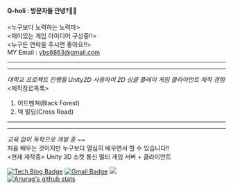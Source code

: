 #### Q-holi : 방문자들 안녕?👋👋  
<누구보다 노력하는 노력파>  
<재미있는 게임 아이디어 구상중!!>  
<누구든 연락을 주시면 좋아요!!>  
MY Email : ybs6863@gmail.com   

-----------------------------------------------------------------------------
-----------------------------------------------------------------------------  
*대학교 프로젝트 진행을 Unity2D 사용하여 2D 싱글 플레이 게임 클라이언트 제작 경험*  
<제작장르목록>
1. 어드벤쳐(Black Forest)
2. 덱 빌딩(Cross Road) 
-----------------------------------------------------------------------------  
-----------------------------------------------------------------------------  
*교육 없이 독학으로 개발 중* ~~  
처음 배우는 것이지만 누구보다 열심히 배우면서 할 수 있습니다!!  
<현재 제작중>
Unity 3D 소켓 통신 멀티 게임 서버 + 클라이언트




  
[![Tech Blog Badge](http://img.shields.io/badge/-Tech%20blog-black?style=flat-square&logo=github&link=https://Q-holi.github.io/)](https://Q-holi.github.io/)
[![Gmail Badge](https://img.shields.io/badge/Gmail-d14836?style=flat-square&logo=Gmail&logoColor=white&link=mailto:ybs6863@gmail.com)](ybs6863@gmail.com)
<a href="https://hits.seeyoufarm.com"><img src="https://hits.seeyoufarm.com/api/count/incr/badge.svg?url=https%3A%2F%2Fgithub.com%2FQ-holi&count_bg=%2373C733&title_bg=%236C4C4C&icon=&icon_color=%23E7E7E7&title=HI%21&edge_flat=false"/></a>  
[![Anurag's github stats](https://github-readme-stats.vercel.app/api?username=Q-holi)](https://github.com/anuraghazra/github-readme-stats)


<!--**Q-holi/Q-holi** is a ✨ _special_ ✨ repository because its `README.md` (this file) appears on your GitHub profile.

Here are some ideas to get you started:

- 🔭 I’m currently working on ...
- 🌱 I’m currently learning ...
- 👯 I’m looking to collaborate on ...
- 🤔 I’m looking for help with ...
- 💬 Ask me about ...
- 📫 How to reach me: ...
- 😄 Pronouns: ...
- ⚡ Fun fact: ...
-->
